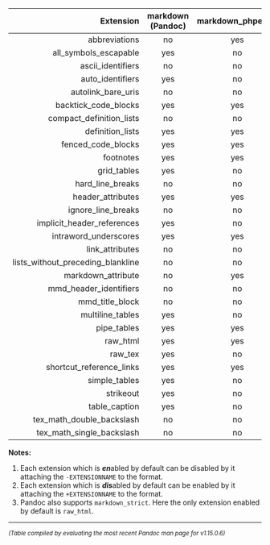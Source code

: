|                            Extension| markdown (Pandoc) | markdown\_phpextra | markdown\_github | markdown\_mmd |
|------------------------------------:|:-----------------:|:------------------:|:----------------:|:-------------:|
|                        abbreviations|         no        |         yes        |        no        |       no      |
|              all\_symbols\_escapable|        yes        |         no         |        no        |      yes      |
|                   ascii\_identifiers|         no        |         no         |        yes       |       no      |
|                    auto\_identifiers|        yes        |         no         |        yes       |      yes      |
|                 autolink\_bare\_uris|         no        |         no         |        yes       |       no      |
|               backtick\_code\_blocks|        yes        |         yes        |        no        |       no      |
|           compact\_definition\_lists|         no        |         no         |        no        |       no      |
|                    definition\_lists|        yes        |         yes        |        no        |      yes      |
|                 fenced\_code\_blocks|        yes        |         yes        |        yes       |       no      |
|                            footnotes|        yes        |         yes        |        no        |      yes      |
|                         grid\_tables|        yes        |         no         |        no        |       no      |
|                   hard\_line\_breaks|         no        |         no         |        yes       |       no      |
|                   header\_attributes|        yes        |         yes        |        no        |       no      |
|                 ignore\_line\_breaks|         no        |         no         |        no        |       no      |
|         implicit\_header\_references|        yes        |         no         |        no        |      yes      |
|               intraword\_underscores|        yes        |         yes        |        yes       |      yes      |
|                     link\_attributes|         no        |         no         |        no        |      yes      |
| lists\_without\_preceding\_blankline|         no        |         no         |        no        |       no      |
|                  markdown\_attribute|         no        |         yes        |        no        |      yes      |
|             mmd\_header\_identifiers|         no        |         no         |        no        |      yes      |
|                    mmd\_title\_block|         no        |         no         |        no        |      yes      |
|                    multiline\_tables|        yes        |         no         |        no        |       no      |
|                         pipe\_tables|        yes        |         yes        |        yes       |      yes      |
|                            raw\_html|        yes        |         yes        |        yes       |      yes      |
|                             raw\_tex|        yes        |         no         |        no        |      yes      |
|           shortcut\_reference\_links|        yes        |         yes        |        yes       |      yes      |
|                       simple\_tables|        yes        |         no         |        no        |       no      |
|                            strikeout|        yes        |         no         |        yes       |       no      |
|                       table\_caption|        yes        |         no         |        no        |       no      |
|         tex\_math\_double\_backslash|         no        |         no         |        no        |      yes      |
|         tex\_math\_single\_backslash|         no        |         no         |        yes       |       no      |


**Notes:**

1. Each extension which is ***en***abled by default can be disabled by it attaching the `-EXTENSIONNAME` to the format.
1. Each extension which is ***dis***abled by default can be enabled by it attaching the `+EXTENSIONNAME` to the format.
1. Pandoc also supports `markdown_strict`. Here the only extension enabled by default is `raw_html`.

----

<sub>*(Table compiled by evaluating the most recent Pandoc man page for v1.15.0.6)*</sub>